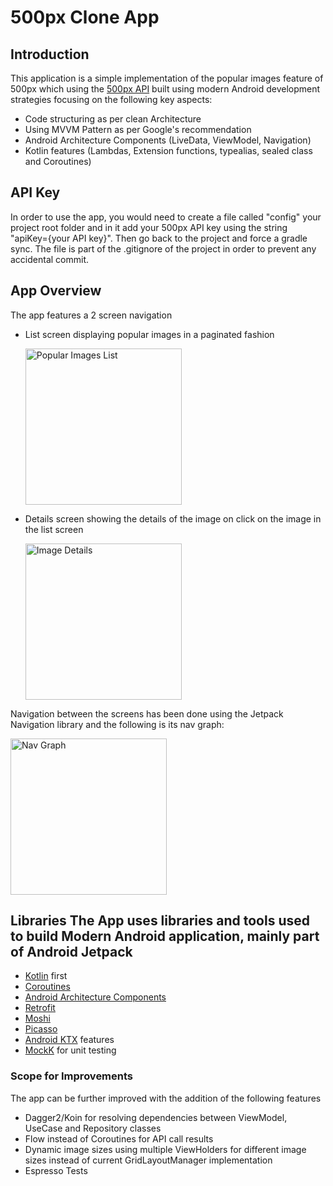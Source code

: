 # 500px Clone App   
## Introduction      
This application is a simple implementation of the popular images feature of 500px which using the [500px API](https://github.com/500px/legacy-api-documentation) built using modern Android development strategies focusing on the following key aspects:     
- Code structuring as per clean Architecture      
- Using MVVM Pattern as per Google's recommendation      
- Android Architecture Components (LiveData, ViewModel, Navigation)        
- Kotlin features (Lambdas, Extension functions, typealias, sealed class and Coroutines)        
      
## API Key 
In order to use the app, you would need to create a file called "config" your project root folder and in it add your 500px API key using the string "apiKey={your API key}". Then go back to the project and force a gradle sync. The file is part of the .gitignore of the project in order to prevent any accidental commit.      
      
## App Overview      
 The app features a 2 screen navigation      
      
- List screen displaying popular images in a paginated fashion      
         
   <img alt="Popular Images List" height="250px" src="https://raw.githubusercontent.com/prasannajeet/500px-clone-app/master/List_Screen.png" />      
         
- Details screen showing the details of the image on click on the image in the list screen      
      
    <img alt="Image Details" height="250px" src="https://raw.githubusercontent.com/prasannajeet/500px-clone-app/master/Details_Screen.png" />      
    
Navigation between the screens has been done using the Jetpack Navigation library and the following is its nav graph:    
    
<img alt="Nav Graph" height="250px" src="https://raw.githubusercontent.com/prasannajeet/500px-clone-app/master/Navigation_Graph.png" />      
      
## Libraries The App uses libraries and tools used to build Modern Android application, mainly part of Android Jetpack 
- [Kotlin](https://kotlinlang.org/) first        
- [Coroutines](https://kotlinlang.org/docs/reference/coroutines-overview.html)        
- [Android Architecture Components](https://developer.android.com/topic/libraries/architecture)        
- [Retrofit](https://square.github.io/retrofit/)        
- [Moshi](https://github.com/square/moshi)        
- [Picasso](https://square.github.io/picasso/)        
- [Android KTX](https://developer.android.com/kotlin/ktx) features      
- [MockK](https://mockk.io/) for unit testing  
        
### Scope for Improvements        
 The app can be further improved with the addition of the following features        
        
- Dagger2/Koin for resolving dependencies between ViewModel, UseCase and Repository classes     
- Flow instead of Coroutines for API call results      
- Dynamic image sizes using multiple ViewHolders for different image sizes instead of current GridLayoutManager implementation  
- Espresso Tests